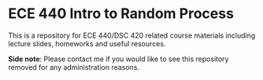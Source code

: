 # ECE 440 Intro to Random Process

This is a repository for ECE 440/DSC 420 related course materials including lecture slides, homeworks and useful resources. 


**Side note**: Please contact me if you would like to see this repository removed for any administration reasons.
